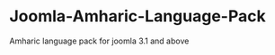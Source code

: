 Joomla-Amharic-Language-Pack
============================

Amharic language pack for joomla 3.1 and above 
